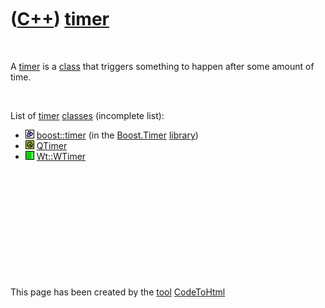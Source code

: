 
 

 

 

 

 

([C++](Cpp.md)) [timer](CppTimer.md)
======================================

 

A [timer](CppTimer.md) is a [class](CppClass.md) that triggers
something to happen after some amount of time.

 

List of [timer](CppTimer.md) [classes](CppClass.md) (incomplete list):

-   ![Boost](PicBoost.png) [boost::timer](CppBoostTimer.md) (in the
    [Boost.Timer](CppBoostTimer.md) [library](CppLibrary.md))
-   ![Qt](PicQt.png) [QTimer](CppQTimer.md)
-   ![Wt](PicWt.png) [Wt::WTimer](CppWTimer.md)

 

 

 

 

 

 

This page has been created by the [tool](Tools.md)
[CodeToHtml](ToolCodeToHtml.md)
